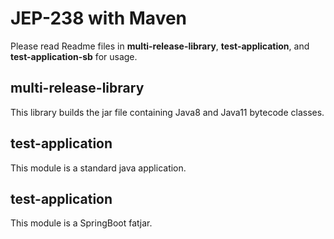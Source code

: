 # JEP-238 with Maven

Please read Readme files in **multi-release-library**, **test-application**, and **test-application-sb** for usage.

## multi-release-library
This library builds the jar file containing Java8 and Java11 bytecode classes.

## test-application
This module is a standard java application.

## test-application
This module is a SpringBoot fatjar.